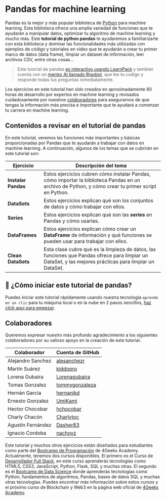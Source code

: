 <!-- hide -->
# Pandas for machine learning
<!-- endhide -->

Pandas es la mejor y más popular biblioteca de [Python](https://4geeks.com/es/lesson/que-es-python-tutorial) para machine learning. Esta biblioteca ofrece una amplia variedad de funciones que te ayudarán a manipular datos, optimizar tu algoritmo de machine learning y mucho más. Este **tutorial de python pandas** te ayudaremos a familiarizarte con esta biblioteca y dominar las funcionalidades más utilizadas con ejemplos de código y tutoriales en video que te ayudarán a crear tu primer marco de datos (data frame), limpiar un dataset de información, leer archivos CSV, entre otras cosas...

> Este tutorial de pandas [es interactivo usando LearnPack](https://4geeks.com/es/learnpack-es) y tambien cuenta con un [mentor AI llamado Rigobot](https://4geeks.com/es/rigobot), que lee tu codigo y responde todas tus preguntas inmediatamente.

Los ejercicios en este tutorial han sido creados en aproximadamente 80 horas de desarrollo por expertos en machine learning y revisados cuidadosamente por nuestros [colaboradores](https://github.com/4GeeksAcademy/python-functions-programming-exercises/graphs/contributors) para asegurarnos de que tengas la información más precisa e importante que te ayudará a comenzar tu carrera en machine learning.

## Contenidos a revisar en el tutorial de pandas

En este tutorial, veremos las funciones más importantes y básicas proporcionadas por Pandas que te ayudarán a trabajar con datos en machine learning. A continuación, algunos de los temas que se cubrirán en este tutorial son:

| Ejercicio     | Descripción del tema                                                                                                    |
|---------------|----------------------------------------------------------------------------------------------------------------------------------------------------|
|**Instalar Pandas** | Estos ejercicios cubren cómo instalar Pandas, cómo importar la biblioteca Pandas en un archivo de Python, y cómo crear tu primer script en Python.          |
|**DataSets**       | Estos ejercicios explican qué son los conjuntos de datos y cómo trabajar con ellos.                                                                                |
|**Series**         | Estos ejercicios explican qué son las **series** en Pandas y cómo usarlas.                                                                    |
|**DataFrames**     | Estos ejercicios explican cómo crear un **DataFrame** de información y qué funciones se pueden usar para trabajar con ellos.                                    |
|**Clean DataSets** | Esta clase cubre qué es la limpieza de datos, las funciones que Pandas ofrece para limpiar un DataSet, y las mejores prácticas para limpiar un DataSet. |

## 🌱 ¿Cómo iniciar este tutorial de pandas?

Puedes iniciar este tutorial rápidamente usando nuestra tecnología `aprende en un clic` para tu máquina local o en la nube en 2 pasos sencillos, [haz click aqui para empezar](https://s.4geeks.com/start?repo=https://github.com/4GeeksAcademy/python-pandas-tutorial&lang=es&utm_source=github&utm_medium=organic&utm_content=readme).

## Colaboradores

Queremos expresar nuestro más profundo agradecimiento a los siguientes colaboradores por su valioso apoyo en la creación de este tutorial.

| Colaborador       | Cuenta de GitHub                                  |
|-------------------|-----------------------------------------------------|
| Alejandro Sanchez | [alesanchezr](https://github.com/alesanchezr)       |
| Martín Suárez     | [kiddopro](https://github.com/kiddopro)             |
| Lorena Gubaira    | [Lorenagubaira](https://github.com/Lorenagubaira)   |
| Tomas Gonzalez    | [tommygonzaleza](https://github.com/tommygonzaleza) |
| Hernán García     | [hernanjkd](https://github.com/hernanjkd)           |
| Ernesto Gonzalez  | [UmiKami](https://github.com/UmiKami)               |
| Hector Chocobar   | [hchocobar](https://github.com/hchocobar)           |
| Charly Chacón     | [Charlytoc](https://github.com/Charlytoc)           |
| Agustín Fernández | [Dasher83](https://github.com/Dasher83)             |
| Ignacio Cordoba   | [nachovz](https://github.com/nachovz)               |

Este tutorial y muchos otros ejercicios están diseñados para estudiantes como parte del [Bootcamp de Programación](https://4geeksacademy.com/us/coding-bootcamp) de 4Geeks Academy. Actualmente, tenemos dos cursos disponibles. El primero es el Curso de [Desarrollador Full Stack](https://4geeksacademy.com/us/coding-bootcamps/part-time-full-stack-developer), en este curso aprenderás tecnologías como HTML5, CSS3, JavaScript, Python, Flask, SQL y muchas otras. El segundo es el [Bootcamp de Data Science](https://4geeksacademy.com/us/coding-bootcamps/datascience-machine-learning) donde aprenderás tecnologías como Python, fundamentos de algoritmos, Pandas, bases de datos SQL y muchas otras tecnologías. Puedes encontrar más información sobre estos cursos y el próximo curso de Blockchain y Web3 en la página web oficial de [4Geeks Academy](http://4geeksacademy.com/).

